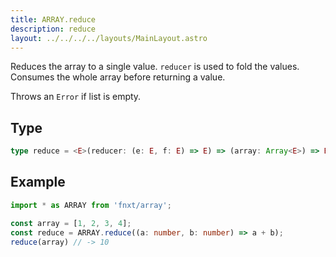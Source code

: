 ```yaml
---
title: ARRAY.reduce
description: reduce
layout: ../../../../layouts/MainLayout.astro
---
```


Reduces the array to a single value. `reducer` is used to fold the values.
Consumes the whole array before returning a value.

Throws an `Error` if list is empty.

## Type

```ts
type reduce = <E>(reducer: (e: E, f: E) => E) => (array: Array<E>) => E
```

## Example

```ts
import * as ARRAY from 'fnxt/array';

const array = [1, 2, 3, 4];
const reduce = ARRAY.reduce((a: number, b: number) => a + b);
reduce(array) // -> 10
```
 
